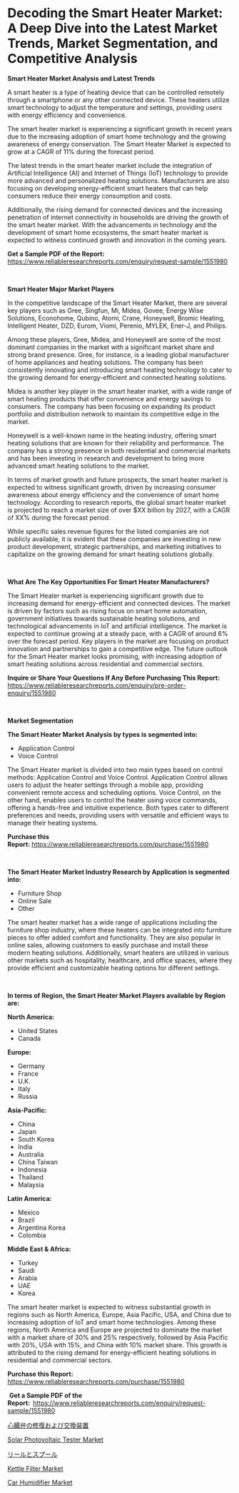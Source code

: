 <p><h1>Decoding the Smart Heater Market: A Deep Dive into the Latest Market Trends, Market Segmentation, and Competitive Analysis</h1></p><p><strong>Smart Heater Market Analysis and Latest Trends</strong></p>
<p><p>A smart heater is a type of heating device that can be controlled remotely through a smartphone or any other connected device. These heaters utilize smart technology to adjust the temperature and settings, providing users with energy efficiency and convenience.</p><p>The smart heater market is experiencing a significant growth in recent years due to the increasing adoption of smart home technology and the growing awareness of energy conservation. The Smart Heater Market is expected to grow at a CAGR of 11% during the forecast period.</p><p>The latest trends in the smart heater market include the integration of Artificial Intelligence (AI) and Internet of Things (IoT) technology to provide more advanced and personalized heating solutions. Manufacturers are also focusing on developing energy-efficient smart heaters that can help consumers reduce their energy consumption and costs.</p><p>Additionally, the rising demand for connected devices and the increasing penetration of internet connectivity in households are driving the growth of the smart heater market. With the advancements in technology and the development of smart home ecosystems, the smart heater market is expected to witness continued growth and innovation in the coming years.</p></p>
<p><strong>Get a Sample PDF of the Report:&nbsp;</strong> <a href="https://www.reliableresearchreports.com/enquiry/request-sample/1551980">https://www.reliableresearchreports.com/enquiry/request-sample/1551980</a></p>
<p>&nbsp;</p>
<p><strong>Smart Heater Major Market Players</strong></p>
<p><p>In the competitive landscape of the Smart Heater Market, there are several key players such as Gree, Singfun, Mi, Midea, Govee, Energy Wise Solutions, Econohome, Qubino, Atomi, Crane, Honeywell, Bromic Heating, Intelligent Heater, DZD, Eurom, Viomi, Perenio, MYLEK, Ener-J, and Philips.</p><p>Among these players, Gree, Midea, and Honeywell are some of the most dominant companies in the market with a significant market share and strong brand presence. Gree, for instance, is a leading global manufacturer of home appliances and heating solutions. The company has been consistently innovating and introducing smart heating technology to cater to the growing demand for energy-efficient and connected heating solutions.</p><p>Midea is another key player in the smart heater market, with a wide range of smart heating products that offer convenience and energy savings to consumers. The company has been focusing on expanding its product portfolio and distribution network to maintain its competitive edge in the market.</p><p>Honeywell is a well-known name in the heating industry, offering smart heating solutions that are known for their reliability and performance. The company has a strong presence in both residential and commercial markets and has been investing in research and development to bring more advanced smart heating solutions to the market.</p><p>In terms of market growth and future prospects, the smart heater market is expected to witness significant growth, driven by increasing consumer awareness about energy efficiency and the convenience of smart home technology. According to research reports, the global smart heater market is projected to reach a market size of over $XX billion by 2027, with a CAGR of XX% during the forecast period.</p><p>While specific sales revenue figures for the listed companies are not publicly available, it is evident that these companies are investing in new product development, strategic partnerships, and marketing initiatives to capitalize on the growing demand for smart heating solutions globally.</p></p>
<p>&nbsp;</p>
<p><strong>What Are The Key Opportunities For Smart Heater Manufacturers?</strong></p>
<p><p>The Smart Heater market is experiencing significant growth due to increasing demand for energy-efficient and connected devices. The market is driven by factors such as rising focus on smart home automation, government initiatives towards sustainable heating solutions, and technological advancements in IoT and artificial intelligence. The market is expected to continue growing at a steady pace, with a CAGR of around 6% over the forecast period. Key players in the market are focusing on product innovation and partnerships to gain a competitive edge. The future outlook for the Smart Heater market looks promising, with increasing adoption of smart heating solutions across residential and commercial sectors.</p></p>
<p><strong>Inquire or Share Your Questions If Any Before Purchasing This Report:</strong> <a href="https://www.reliableresearchreports.com/enquiry/pre-order-enquiry/1551980">https://www.reliableresearchreports.com/enquiry/pre-order-enquiry/1551980</a></p>
<p>&nbsp;</p>
<p><strong>Market Segmentation</strong></p>
<p><strong>The Smart Heater Market Analysis by types is segmented into:</strong></p>
<p><ul><li>Application Control</li><li>Voice Control</li></ul></p>
<p><p>The Smart Heater market is divided into two main types based on control methods: Application Control and Voice Control. Application Control allows users to adjust the heater settings through a mobile app, providing convenient remote access and scheduling options. Voice Control, on the other hand, enables users to control the heater using voice commands, offering a hands-free and intuitive experience. Both types cater to different preferences and needs, providing users with versatile and efficient ways to manage their heating systems.</p></p>
<p><strong>Purchase this Report:&nbsp;</strong><a href="https://www.reliableresearchreports.com/purchase/1551980">https://www.reliableresearchreports.com/purchase/1551980</a></p>
<p>&nbsp;</p>
<p><strong>The Smart Heater Market Industry Research by Application is segmented into:</strong></p>
<p><ul><li>Furniture Shop</li><li>Online Sale</li><li>Other</li></ul></p>
<p><p>The smart heater market has a wide range of applications including the furniture shop industry, where these heaters can be integrated into furniture pieces to offer added comfort and functionality. They are also popular in online sales, allowing customers to easily purchase and install these modern heating solutions. Additionally, smart heaters are utilized in various other markets such as hospitality, healthcare, and office spaces, where they provide efficient and customizable heating options for different settings.</p></p>
<p>&nbsp;</p>
<p><strong>In terms of Region, the Smart Heater Market Players available by Region are:</strong></p>
<p>
    <p> <strong> North America: </strong>
        <ul>
            <li>United States</li>
            <li>Canada</li>
        </ul>
        </p> 
    <p> <strong> Europe: </strong>
        <ul>
            <li>Germany</li>
            <li>France</li>
            <li>U.K.</li>
            <li>Italy</li>
            <li>Russia</li>
        </ul>
        </p> 
    <p> <strong> Asia-Pacific: </strong>
        <ul>
            <li>China</li>
            <li>Japan</li>
            <li>South Korea</li>
            <li>India</li>
            <li>Australia</li>
            <li>China Taiwan</li>
            <li>Indonesia</li>
            <li>Thailand</li>
            <li>Malaysia</li>
        </ul>
        </p> 
    <p> <strong> Latin America: </strong>
        <ul>
            <li>Mexico</li>
            <li>Brazil</li>
            <li>Argentina Korea</li>
            <li>Colombia</li>
        </ul>
        </p> 
    <p> <strong> Middle East & Africa: </strong>
        <ul>
            <li>Turkey</li>
            <li>Saudi</li>
            <li>Arabia</li>
            <li>UAE</li>
            <li>Korea</li>
        </ul>
    </p>
    </p>
<p><p>The smart heater market is expected to witness substantial growth in regions such as North America, Europe, Asia Pacific, USA, and China due to increasing adoption of IoT and smart home technologies. Among these regions, North America and Europe are projected to dominate the market with a market share of 30% and 25% respectively, followed by Asia Pacific with 20%, USA with 15%, and China with 10% market share. This growth is attributed to the rising demand for energy-efficient heating solutions in residential and commercial sectors.</p></p>
<p><strong>Purchase this Report: </strong><a href="https://www.reliableresearchreports.com/purchase/1551980">https://www.reliableresearchreports.com/purchase/1551980</a></p>
<p>&nbsp;<strong>Get a Sample PDF of the Report:&nbsp;&nbsp;</strong><a href="https://www.reliableresearchreports.com/enquiry/request-sample/1551980">https://www.reliableresearchreports.com/enquiry/request-sample/1551980</a></p>
<p><strong></strong></p>
<p><p><a href="https://github.com/avwofrml53535/Market-Research-Report-List-1/blob/main/98006963420.md">心臓弁の修復および交換装置</a></p><p><a href="https://issuu.com/reportprime-2/docs/solar-photovoltaic-tester-market-size-2030.pptx">Solar Photovoltaic Tester Market</a></p><p><a href="https://github.com/vtbvgl20191192/Market-Research-Report-List-1/blob/main/32681293421.md">リールとスプール</a></p><p><a href="https://github.com/zjyglelu/Market-Research-Report-List-1/blob/main/kettle-filter-market.md">Kettle Filter Market</a></p><p><a href="https://github.com/mbisetmhermsr/Market-Research-Report-List-1/blob/main/car-humidifier-market.md">Car Humidifier Market</a></p></p>